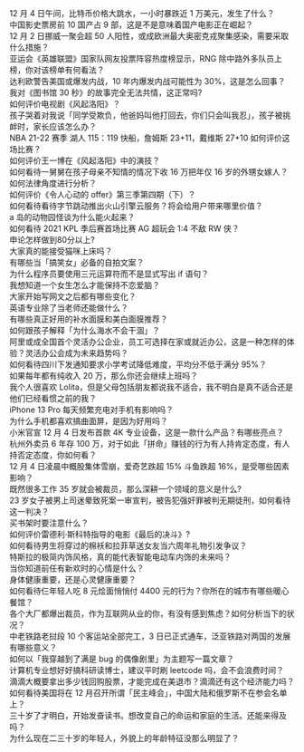 12 月 4 日午间，比特币价格大跳水，一小时暴跌近 1 万美元，发生了什么？  
中国影史票房前 10 国产占 9 部，这是不是意味着国产电影正在崛起？  
12 月 2 日挪威一聚会超 50 人阳性，或成欧洲最大奥密克戎聚集感染，需要采取什么措施？  
亚运会《英雄联盟》国家队网友投票阵容热度榜显示，RNG 除中路外多队员上榜，你对该榜单有何看法？  
达利欧警告美国或爆发内战，10 年内爆发内战可能性为 30%，这是怎么回事？  
我对《图书馆 30 秒》的故事完全无法共情，这正常吗?  
如何评价电视剧《风起洛阳》？  
孩子哭着对我说「同学受欺负，他爸妈叫他打回去，你们只会叫我忍」，孩子被挑衅时，家长应该怎么办？  
NBA 21-22 赛季 湖人 115：119 快船，詹姆斯 23+11，戴维斯 27+10 如何评价这场比赛？  
如何评价王一博在《风起洛阳》中的演技？  
如何看待一舅舅在孩子母亲不知情的情况下收 16 万把年仅 16 岁的外甥女嫁人？如何法律角度进行分析？  
如何评价《令人心动的 offer》第三季第四期（下）？  
如何看待看待字节跳动推出火山引擎云服务？将会给用户带来哪里价值？  
a 岛的动物园怪谈为什么能火起来？  
如何看待 2021 KPL 季后赛首场比赛 AG 超玩会 1:4 不敌 RW 侠？  
申论怎样做到80分以上?  
大家真的能接受猫咪上床吗？  
有哪些当「搞笑女」必备的自拍文案？  
为什么程序员要使用三元运算符而不是显式写出 if 语句？  
我想知道一个女生怎么才能保持不恋爱脑？  
大家开始写网文之后都有哪些变化？  
英语专业除了当老师还能做什么？  
有哪些真正好用的补水面膜和美白面膜推荐？  
如何跟孩子解释「为什么海水不会干涸」？  
阿里或成全国首个灵活办公企业，员工可选择在家或就近办公，这是一种怎样的体验？灵活办公会成为未来趋势吗？  
如何看待四川下发通知要求小学考试降低难度，平均分不低于满分 95%？  
如果每年都有纯收入 20 万，那么你还会继续上班吗？  
我个人很喜欢 Lolita，但是父母包括朋友都说我不适合，我不明白是真不适合还是他们已经看惯之前的我？  
iPhone 13 Pro 每天频繁充电对手机有影响吗？  
为什么手机都喜欢搞曲面屏，是因为好用吗？  
小米官宣 12 月 4 日发布首款 4K 专业设备，这是一款什么产品？有哪些亮点？  
杭州外卖员 6 年存 100 万，对于如此「拼命」赚钱的行为有人持肯定态度，有人持否定态度，你如何看？  
12 月 4 日凌晨中概股集体雪崩，爱奇艺跌超 15% 斗鱼跌超 16%，是受哪些因素影响？  
既然很多工作 35 岁就会被裁员，那么深耕一个领域的意义是什么?  
23 岁女子被男上司迷晕致死案一审宣判，被告犯强奸罪被判无期徒刑，如何看待这一判决？  
买书架时要注意什么？  
如何评价雷德利·斯科特指导的电影《最后的决斗》?  
如何看待男生将穿过的棉袄和拉菲草送女友当六周年礼物引发争议？  
特斯拉的极简内饰风格，真的能代表智能电动车内饰的未来吗？  
当你知道前任有新欢时的心情是什么？  
身体健康重要，还是心灵健康重要？  
如何看待仨年轻人吃 8 元烩面悄悄付 4400 元的行为？你所在的城市有哪些暖心餐馆？  
各个大厂都爆出裁员，作为互联网从业的你，有没有感到焦虑？如何分析当下的状况？  
中老铁路老挝段 10 个客运站全部完工，3 日已正式通车，泛亚铁路对两国的发展有哪些意义？  
如何以「我穿越到了满是 bug 的偶像剧里」为主题写一篇文章？  
计算机专业想好好搞科研读博士，建议平时刷 leetcode 吗，会不会浪费时间？  
滴滴大概要拿出多少钱回购股票，才能完成在美退市？滴滴还有这个经济能力吗？  
如何看待美国将在 12 月召开所谓「民主峰会」，中国大陆和俄罗斯不在参会名单上？  
三十岁了才明白，开始发奋读书。想改变自己的命运和家庭的生活。还能来得及吗？  
为什么现在二三十岁的年轻人，外貌上的年龄特征没那么明显了？  
